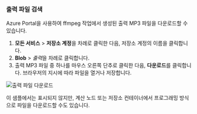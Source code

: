 ### <a name="retrieve-output-files"></a>출력 파일 검색

Azure Portal을 사용하여 ffmpeg 작업에서 생성된 출력 MP3 파일을 다운로드할 수 있습니다. 

1. **모든 서비스** > **저장소 계정**을 차례로 클릭한 다음, 저장소 계정의 이름을 클릭합니다.
2. **Blob** > *출력*을 차례로 클릭합니다.
3. 출력 MP3 파일 중 하나를 마우스 오른쪽 단추로 클릭한 다음, **다운로드**를 클릭합니다. 브라우저의 지시에 따라 파일을 열거나 저장합니다.

![출력 파일 다운로드](./media/batch-common-tutorial-download/download.png)

이 샘플에서는 표시되지 않지만, 계산 노드 또는 저장소 컨테이너에서 프로그래밍 방식으로 파일을 다운로드할 수도 있습니다.
